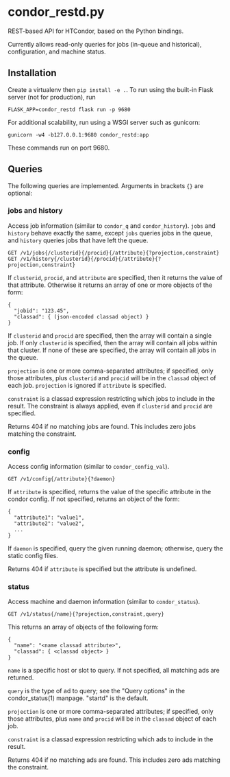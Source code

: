 condor_restd.py
===============
REST-based API for HTCondor, based on the Python bindings.

Currently allows read-only queries for jobs (in-queue and historical),
configuration, and machine status.


Installation
------------
Create a virtualenv then `pip install -e .`.  To run using the
built-in Flask server (not for production), run

    FLASK_APP=condor_restd flask run -p 9680

For additional scalability, run using a WSGI server such as gunicorn:

    gunicorn -w4 -b127.0.0.1:9680 condor_restd:app


These commands run on port 9680.


Queries
-------
The following queries are implemented.  Arguments in brackets `{}` are optional:


### jobs and history

Access job information (similar to `condor_q` and `condor_history`).
`jobs` and `history` behave exactly the same, except `jobs` queries jobs in the queue,
and `history` queries jobs that have left the queue.

    GET /v1/jobs{/clusterid}{/procid}{/attribute}{?projection,constraint}
    GET /v1/history{/clusterid}{/procid}{/attribute}{?projection,constraint}

If `clusterid`, `procid`, and `attribute` are specified, then it
returns the value of that attribute.  Otherwise it returns an array
of one or more objects of the form:

    {
      "jobid": "123.45",
      "classad": { (json-encoded classad object) }
    }

If `clusterid` and `procid` are specified, then the array will contain
a single job.  If only `clusterid` is specified, then the array will
contain all jobs within that cluster.  If none of these are specified,
the array will contain all jobs in the queue.

`projection` is one or more comma-separated attributes; if specified,
only those attributes, plus `clusterid` and `procid` will be in the
`classad` object of each job.  `projection` is ignored if `attribute`
is specified.

`constraint` is a classad expression restricting which jobs to include
in the result.  The constraint is always applied, even if `clusterid`
and `procid` are specified.

Returns 404 if no matching jobs are found.  This includes zero jobs
matching the constraint.


### config

Access config information (similar to `condor_config_val`).

    GET /v1/config{/attribute}{?daemon}

If `attribute` is specified, returns the value of the specific
attribute in the condor config.  If not specified, returns an object
of the form:

    {
      "attribute1": "value1",
      "attribute2": "value2",
      ...
    }

If `daemon` is specified, query the given running daemon; otherwise,
query the static config files.

Returns 404 if `attribute` is specified but the attribute is undefined.


### status

Access machine and daemon information (similar to `condor_status`).

    GET /v1/status{/name}{?projection,constraint,query}

This returns an array of objects of the following form:

    {
      "name": "<name classad attribute>",
      "classad": { <classad object> }
    }

`name` is a specific host or slot to query.  If not specified, all
matching ads are returned.

`query` is the type of ad to query; see the "Query options" in the
condor_status(1) manpage.  "startd" is the default.

`projection` is one or more comma-separated attributes; if specified,
only those attributes, plus `name` and `procid` will be in the
`classad` object of each job.

`constraint` is a classad expression restricting which ads to include
in the result.

Returns 404 if no matching ads are found.  This includes zero ads
matching the constraint.
